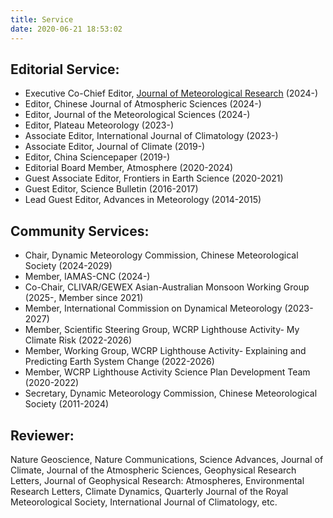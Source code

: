 ```yaml
---
title: Service
date: 2020-06-21 18:53:02
---
```


## Editorial Service:
- Executive Co-Chief Editor, [Journal of Meteorological Research](https://link.springer.com/journal/13351) (2024-)
- Editor, Chinese Journal of Atmospheric Sciences (2024-)
- Editor, Journal of the Meteorological Sciences (2024-)
- Editor, Plateau Meteorology (2023-)
- Associate Editor, International Journal of Climatology (2023-)
- Associate Editor, Journal of Climate (2019-)
- Editor, China Sciencepaper (2019-)
- Editorial Board Member, Atmosphere (2020-2024)
- Guest Associate Editor, Frontiers in Earth Science (2020-2021)
- Guest Editor, Science Bulletin (2016-2017)
- Lead Guest Editor, Advances in Meteorology (2014-2015)

## Community Services:
- Chair, Dynamic Meteorology Commission, Chinese Meteorological Society (2024-2029)
- Member, IAMAS-CNC (2024-)
- Co-Chair, CLIVAR/GEWEX Asian-Australian Monsoon Working Group (2025-, Member since 2021)
- Member, International Commission on Dynamical Meteorology (2023-2027)
- Member, Scientific Steering Group, WCRP Lighthouse Activity- My Climate Risk (2022-2026)
- Member, Working Group, WCRP Lighthouse Activity- Explaining and Predicting Earth System Change (2022-2026)
- Member, WCRP Lighthouse Activity Science Plan Development Team (2020-2022)
- Secretary, Dynamic Meteorology Commission, Chinese Meteorological Society (2011-2024)

## Reviewer:
Nature Geoscience, Nature Communications, Science Advances, Journal of Climate, Journal of the Atmospheric Sciences, Geophysical Research Letters, Journal of Geophysical Research: Atmospheres, Environmental Research Letters, Climate Dynamics, Quarterly Journal of the Royal Meteorological Society, International Journal of Climatology, etc.

